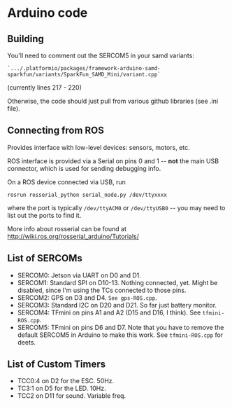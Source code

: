 # Arduino code

## Building

You'll need to comment out the SERCOM5 in your samd variants:

    `.../.platformio/packages/framework-arduino-samd-sparkfun/variants/SparkFun_SAMD_Mini/variant.cpp`

(currently lines 217 - 220)

Otherwise, the code should just pull from various github libraries (see .ini file).

## Connecting from ROS

Provides interface with low-level devices: sensors, motors, etc.

ROS interface is provided via a Serial on pins 0 and 1 -- **not** the main USB connector, which is used for sending debugging info.

On a ROS device connected via USB, run

```rosrun rosserial_python serial_node.py /dev/ttyxxxx```

where the port is typically `/dev/ttyACM0` or `/dev/ttyUSB0` -- you may need to list out the ports to find it.

More info about rosserial can be found at http://wiki.ros.org/rosserial_arduino/Tutorials/

## List of SERCOMs

* SERCOM0: Jetson via UART on D0 and D1.
* SERCOM1: Standard SPI on D10-13. Nothing connected, yet. Might be disabled, since I'm using the TCs connected to those pins.
* SERCOM2: GPS on D3 and D4. `See gps-ROS.cpp`.
* SERCOM3: Standard I2C on D20 and D21. So far just battery monitor.
* SERCOM4: TFmini on pins A1 and A2 (D15 and D16, I think). See `tfmini-ROS.cpp`.
* SERCOM5: TFmini on pins D6 and D7. Note that you have to remove the default SERCOM5 in Arduino to make this work. See `tfmini-ROS.cpp` for deets.

## List of Custom Timers

* TCC0:4 on D2 for the ESC. 50Hz.
* TC3:1 on D5 for the LED. 10Hz.
* TCC2 on D11 for sound. Variable freq.
